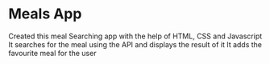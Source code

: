 # Meals App

Created this meal Searching app with the help of HTML, CSS and Javascript
It searches for the meal using the API and displays the result of it
It adds the favourite meal for the user

